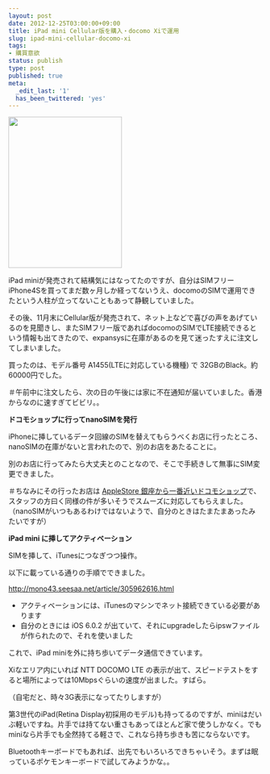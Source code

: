 ```yaml
---
layout: post
date: 2012-12-25T03:00:00+09:00
title: iPad mini Cellular版を購入・docomo Xiで運用
slug: ipad-mini-cellular-docomo-xi
tags:
- 購買意欲
status: publish
type: post
published: true
meta:
  _edit_last: '1'
  has_been_twittered: 'yes'
---
```

<a href="http://wo.skr.jp/images/uploads/2012/12/2012-12-21_19.10.51_HDR.jpg"><img src="http://wo.skr.jp/images/uploads/2012/12/2012-12-21_19.10.51_HDR-225x300.jpg" alt="" title="2012-12-21_19.10.51_HDR" width="225" height="300" class="alignnone size-medium wp-image-477" /></a>

iPad miniが発売されて結構気にはなってたのですが、自分はSIMフリーiPhone4Sを買ってまだ数ヶ月しか経ってないうえ、docomoのSIMで運用できたという人柱が立ってないこともあって静観していました。

その後、11月末にCellular版が発売されて、ネット上などで喜びの声をあげているのを見聞きし、またSIMフリー版であればdocomoのSIMでLTE接続できるという情報も出てきたので、expansysに在庫があるのを見て迷ったすえに注文してしまいました。

買ったのは、モデル番号 A1455(LTEに対応している機種) で 32GBのBlack。約60000円でした。

＃午前中に注文したら、次の日の午後には家に不在通知が届いていました。香港からなのに速すぎてビビリ。。

<!--more-->

<strong>ドコモショップに行ってnanoSIMを発行</strong>

iPhoneに挿しているデータ回線のSIMを替えてもらうべくお店に行ったところ、nanoSIMの在庫がないと言われたので、別のお店をあたることに。

別のお店に行ってみたら大丈夫とのことなので、そこで手続きして無事にSIM変更できました。

＃ちなみにその行ったお店は <a href="http://www.nttdocomo.co.jp/support/shop/search/kanto/shop.html?t=s&p=131&c[]=%92%86%89%9B%8B%E6&pg=1&id=0361191290000&map=g&ot=s">AppleStore 銀座から一番近いドコモショップ</a>で、スタッフの方曰く同様の件が多いそうでスムーズに対応してもらえました。（nanoSIMがいつもあるわけではないようで、自分のときはたまたまあったみたいですが）

<strong>iPad mini に挿してアクティベーション</strong>

SIMを挿して、iTunesにつなぎつつ操作。

以下に載っている通りの手順でできました。

<a href="http://mono43.seesaa.net/article/305962616.html">http://mono43.seesaa.net/article/305962616.html</a>

- アクティベーションには、iTunesのマシンでネット接続できている必要があります
- 自分のときには iOS 6.0.2 が出ていて、それにupgradeしたらipswファイルが作られたので、それを使いました


これで、iPad miniを外に持ち歩いてデータ通信できています。

Xiなエリア内にいれば NTT DOCOMO LTE の表示が出て、スピードテストをすると場所によっては10Mbpsぐらいの速度が出ました。すばら。

（自宅だと、時々3G表示になってたりしますが）

第3世代のiPad(Retina Display初採用のモデル)も持ってるのですが、miniはだいぶ軽いですね。片手では持てない重さもあってほとんど家で使うしかなく。でもminiなら片手でも全然持てる軽さで、これなら持ち歩きも苦にならないです。

Bluetoothキーボードでもあれば、出先でもいろいろできちゃいそう。まずは眠っているポケモンキーボードで試してみようかな。。
